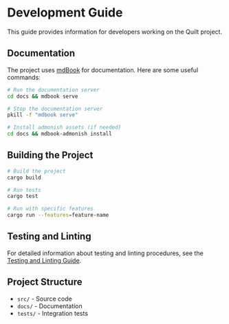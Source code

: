 # Development Guide

This guide provides information for developers working on the Quilt project.

## Documentation

The project uses [mdBook](https://rust-lang.github.io/mdBook/) for documentation. Here are some useful commands:

```bash
# Run the documentation server
cd docs && mdbook serve

# Stop the documentation server
pkill -f "mdbook serve"

# Install admonish assets (if needed)
cd docs && mdbook-admonish install
```

## Building the Project

```bash
# Build the project
cargo build

# Run tests
cargo test

# Run with specific features
cargo run --features=feature-name
```

## Testing and Linting

For detailed information about testing and linting procedures, see the [Testing and Linting Guide](testing_and_linting.md).

## Project Structure

- `src/` - Source code
- `docs/` - Documentation
- `tests/` - Integration tests
